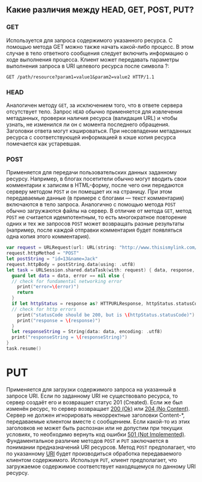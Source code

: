 ## Какие различия между HEAD, GET, POST, PUT?

### GET

Используется для запроса содержимого указанного ресурса. С помощью метода GET можно также начать какой-либо процесс. В этом случае в тело ответного сообщения следует включить информацию о ходе выполнения процесса. Клиент может передавать параметры выполнения запроса в URI целевого ресурса после символа ?:

```https
GET /path/resource?param1=value1&param2=value2 HTTP/1.1
```

### HEAD

Аналогичен методу `GET`, за исключением того, что в ответе сервера отсутствует тело. Запрос `HEAD` обычно применяется для извлечения метаданных, проверки наличия ресурса (валидация URL) и чтобы узнать, не изменился ли он с момента последнего обращения. Заголовки ответа могут кэшироваться. При несовпадении метаданных ресурса с соответствующей информацией в кэше копия ресурса помечается как устаревшая.

### POST

Применяется для передачи пользовательских данных заданному ресурсу. Например, в блогах посетители обычно могут вводить свои комментарии к записям в HTML-форму, после чего они передаются серверу методом `POST` и он помещает их на страницу. При этом передаваемые данные (в примере с блогами — текст комментария) включаются в тело запроса. Аналогично с помощью метода `POST` обычно загружаются файлы на сервер. В отличие от метода `GET`, метод `POST` не считается идемпотентным, то есть многократное повторение одних и тех же запросов `POST` может возвращать разные результаты (например, после каждой отправки комментария будет появляться одна копия этого комментария).

```swift
var request = URLRequest(url: URL(string: "http://www.thisismylink.com/postName.php")!)
request.httpMethod = "POST"
let postString = "id=13&name=Jack"
request.httpBody = postString.data(using: .utf8)
let task = URLSession.shared.dataTask(with: request) { data, response, error in
  guard let data = data, error == nil else {                                                 
  // check for fundamental networking error
    print("error=\(error)")
    return
  }
  if let httpStatus = response as? HTTPURLResponse, httpStatus.statusCode != 200 {           
  // check for http errors
    print("statusCode should be 200, but is \(httpStatus.statusCode)")
    print("response = \(response)")
  }
  let responseString = String(data: data, encoding: .utf8)
  print("responseString = \(responseString)")
}
task.resume()
```

# PUT

Применяется для загрузки содержимого запроса на указанный в запросе URI. Если по заданному URI не существовало ресурса, то сервер создаёт его и возвращает статус 201 (Created). Если же был изменён ресурс, то сервер возвращает [200 (Ok)](https://github.com/eldaroid/iOSWiki/blob/master/ComputerScience/Networking/API/ResponseStatusCode.md#c%D1%82%D0%B0%D1%82%D1%83%D1%81-%D0%BA%D0%BE%D0%B4%D1%8B) или [204 (No Content)](https://github.com/eldaroid/iOSWiki/blob/master/ComputerScience/Networking/API/ResponseStatusCode.md#c%D1%82%D0%B0%D1%82%D1%83%D1%81-%D0%BA%D0%BE%D0%B4%D1%8B). Сервер не должен игнорировать некорректные заголовки Content-*, передаваемые клиентом вместе с сообщением. Если какой-то из этих заголовков не может быть распознан или не допустим при текущих условиях, то необходимо вернуть код ошибки [501 (Not Implemented)](https://github.com/eldaroid/iOSWiki/blob/master/ComputerScience/Networking/API/ResponseStatusCode.md#c%D1%82%D0%B0%D1%82%D1%83%D1%81-%D0%BA%D0%BE%D0%B4%D1%8B). Фундаментальное различие методов `POST` и `PUT` заключается в понимании предназначений URI ресурсов. Метод `POST` предполагает, что по указанному [URI](https://github.com/eldaroid/iOSWiki/blob/master/ComputerScience/Networking/API/URI%5CURL%5CURN.md#uriurlurn) будет производиться обработка передаваемого клиентом содержимого. Используя `PUT`, клиент предполагает, что загружаемое содержимое соответствует находящемуся по данному URI ресурсу.
